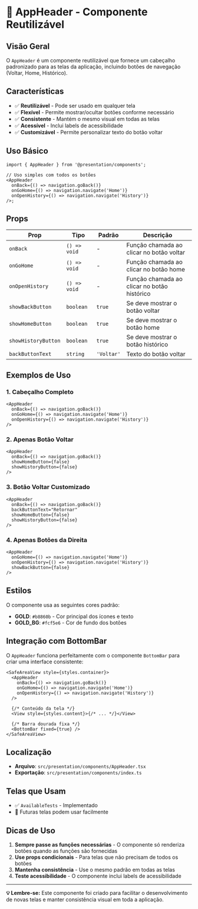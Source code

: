 # 📱 AppHeader - Componente Reutilizável

## Visão Geral

O `AppHeader` é um componente reutilizável que fornece um cabeçalho padronizado para as telas da aplicação, incluindo botões de navegação (Voltar, Home, Histórico).

## Características

- ✅ **Reutilizável** - Pode ser usado em qualquer tela
- ✅ **Flexível** - Permite mostrar/ocultar botões conforme necessário
- ✅ **Consistente** - Mantém o mesmo visual em todas as telas
- ✅ **Acessível** - Inclui labels de acessibilidade
- ✅ **Customizável** - Permite personalizar texto do botão voltar

## Uso Básico

```tsx
import { AppHeader } from '@presentation/components';

// Uso simples com todos os botões
<AppHeader
  onBack={() => navigation.goBack()}
  onGoHome={() => navigation.navigate('Home')}
  onOpenHistory={() => navigation.navigate('History')}
/>;
```

## Props

| Prop                | Tipo         | Padrão     | Descrição                                   |
| ------------------- | ------------ | ---------- | ------------------------------------------- |
| `onBack`            | `() => void` | -          | Função chamada ao clicar no botão voltar    |
| `onGoHome`          | `() => void` | -          | Função chamada ao clicar no botão home      |
| `onOpenHistory`     | `() => void` | -          | Função chamada ao clicar no botão histórico |
| `showBackButton`    | `boolean`    | `true`     | Se deve mostrar o botão voltar              |
| `showHomeButton`    | `boolean`    | `true`     | Se deve mostrar o botão home                |
| `showHistoryButton` | `boolean`    | `true`     | Se deve mostrar o botão histórico           |
| `backButtonText`    | `string`     | `'Voltar'` | Texto do botão voltar                       |

## Exemplos de Uso

### 1. Cabeçalho Completo

```tsx
<AppHeader
  onBack={() => navigation.goBack()}
  onGoHome={() => navigation.navigate('Home')}
  onOpenHistory={() => navigation.navigate('History')}
/>
```

### 2. Apenas Botão Voltar

```tsx
<AppHeader
  onBack={() => navigation.goBack()}
  showHomeButton={false}
  showHistoryButton={false}
/>
```

### 3. Botão Voltar Customizado

```tsx
<AppHeader
  onBack={() => navigation.goBack()}
  backButtonText="Retornar"
  showHomeButton={false}
  showHistoryButton={false}
/>
```

### 4. Apenas Botões da Direita

```tsx
<AppHeader
  onGoHome={() => navigation.navigate('Home')}
  onOpenHistory={() => navigation.navigate('History')}
  showBackButton={false}
/>
```

## Estilos

O componente usa as seguintes cores padrão:

- **GOLD**: `#b8860b` - Cor principal dos ícones e texto
- **GOLD_BG**: `#fcf5e6` - Cor de fundo dos botões

## Integração com BottomBar

O `AppHeader` funciona perfeitamente com o componente `BottomBar` para criar uma interface consistente:

```tsx
<SafeAreaView style={styles.container}>
  <AppHeader
    onBack={() => navigation.goBack()}
    onGoHome={() => navigation.navigate('Home')}
    onOpenHistory={() => navigation.navigate('History')}
  />

  {/* Conteúdo da tela */}
  <View style={styles.content}>{/* ... */}</View>

  {/* Barra dourada fixa */}
  <BottomBar fixed={true} />
</SafeAreaView>
```

## Localização

- **Arquivo**: `src/presentation/components/AppHeader.tsx`
- **Exportação**: `src/presentation/components/index.ts`

## Telas que Usam

- ✅ `AvailableTests` - Implementado
- 🔄 Futuras telas podem usar facilmente

## Dicas de Uso

1. **Sempre passe as funções necessárias** - O componente só renderiza botões quando as funções são fornecidas
2. **Use props condicionais** - Para telas que não precisam de todos os botões
3. **Mantenha consistência** - Use o mesmo padrão em todas as telas
4. **Teste acessibilidade** - O componente inclui labels de acessibilidade

---

**💡 Lembre-se:** Este componente foi criado para facilitar o desenvolvimento de novas telas e manter consistência visual em toda a aplicação.
